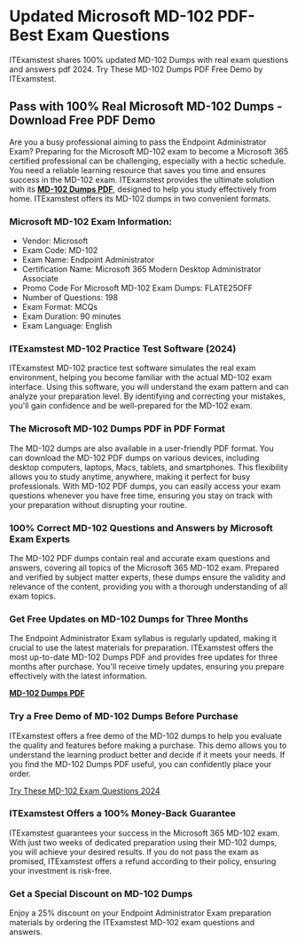 <!DOCTYPE html>
<html lang="en">
<head>
    <meta charset="UTF-8">
    <meta name="viewport" content="width=device-width, initial-scale=1.0">
</head>
<body>
    <h1>Updated Microsoft MD-102 PDF- Best Exam Questions</h1>
    <p>ITExamstest shares 100% updated MD-102 Dumps with real exam questions and answers pdf 2024. Try These MD-102 Dumps PDF Free Demo by ITExamstest.</p>
    <h2>Pass with 100% Real Microsoft MD-102 Dumps - Download Free PDF Demo</h2>
    <p>Are you a busy professional aiming to pass the Endpoint Administrator Exam? Preparing for the Microsoft MD-102 exam to become a Microsoft 365 certified professional can be challenging, especially with a hectic schedule. You need a reliable learning resource that saves you time and ensures success in the MD-102 exam. ITExamstest provides the ultimate solution with its <b><a href="https://www.itexamstest.com/microsoft/md-102-dumps.html">MD-102 Dumps PDF</a></b>, designed to help you study effectively from home. ITExamstest offers its MD-102 dumps in two convenient formats.</p>
    <h3>Microsoft MD-102 Exam Information:</h3>
    <ul>
        <li>Vendor: Microsoft</li>
        <li>Exam Code: MD-102</li>
        <li>Exam Name: Endpoint Administrator</li>
        <li>Certification Name: Microsoft 365 Modern Desktop Administrator Associate</li>
        <li>Promo Code For Microsoft MD-102 Exam Dumps: FLATE25OFF</li>
        <li>Number of Questions: 198</li>
        <li>Exam Format: MCQs</li>
        <li>Exam Duration: 90 minutes</li>
        <li>Exam Language: English</li>
    </ul>
    <h3>ITExamstest MD-102 Practice Test Software (2024)</h3>
    <p>ITExamstest MD-102 practice test software simulates the real exam environment, helping you become familiar with the actual MD-102 exam interface. Using this software, you will understand the exam pattern and can analyze your preparation level. By identifying and correcting your mistakes, you'll gain confidence and be well-prepared for the MD-102 exam.</p>
    <h3>The Microsoft MD-102 Dumps PDF in PDF Format</h3>
    <p>The MD-102 dumps are also available in a user-friendly PDF format. You can download the MD-102 PDF dumps on various devices, including desktop computers, laptops, Macs, tablets, and smartphones. This flexibility allows you to study anytime, anywhere, making it perfect for busy professionals. With MD-102 PDF dumps, you can easily access your exam questions whenever you have free time, ensuring you stay on track with your preparation without disrupting your routine.</p>
    <h3>100% Correct MD-102 Questions and Answers by Microsoft Exam Experts</h3>
    <p>The MD-102 PDF dumps contain real and accurate exam questions and answers, covering all topics of the Microsoft 365 MD-102 exam. Prepared and verified by subject matter experts, these dumps ensure the validity and relevance of the content, providing you with a thorough understanding of all exam topics.</p>
    <h3>Get Free Updates on MD-102 Dumps for Three Months</h3>
    <p>The Endpoint Administrator Exam syllabus is regularly updated, making it crucial to use the latest materials for preparation. ITExamstest offers the most up-to-date MD-102 Dumps PDF and provides free updates for three months after purchase. You'll receive timely updates, ensuring you prepare effectively with the latest information.</p>
  <b><a href="https://www.itexamstest.com/microsoft/md-102-dumps.html">MD-102 Dumps PDF</a></b>
    <h3>Try a Free Demo of MD-102 Dumps Before Purchase</h3>
    <p>ITExamstest offers a free demo of the MD-102 dumps to help you evaluate the quality and features before making a purchase. This demo allows you to understand the learning product better and decide if it meets your needs. If you find the MD-102 Dumps PDF useful, you can confidently place your order.</p>
    <a href="https://www.itexamstest.com/microsoft/md-102-dumps.html">Try These MD-102 Exam Questions 2024</a>
    <h3>ITExamstest Offers a 100% Money-Back Guarantee</h3>
    <p>ITExamstest guarantees your success in the Microsoft 365 MD-102 exam. With just two weeks of dedicated preparation using their MD-102 dumps, you will achieve your desired results. If you do not pass the exam as promised, ITExamstest offers a refund according to their policy, ensuring your investment is risk-free.</p>
    <h3>Get a Special Discount on MD-102 Dumps</h3>
    <p>Enjoy a 25% discount on your Endpoint Administrator Exam preparation materials by ordering the ITExamstest MD-102 exam questions and answers.</p>
    <a href="https://www.itexamstest.com/microsoft/md-102
